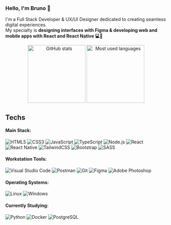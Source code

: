 ### Hello, I'm Bruno 👋

I'm a Full Stack Developer & UX/UI Designer dedicated to creating seamless digital experiences. <br> My specialty is **designing interfaces with Figma & developing web and mobile apps with React and React Native 💻📱**

<div align="center">
    <img src="https://github-readme-stats.vercel.app/api?username=brunoglvm&show_icons=true&include_all_commits=true&count_private=true&locale=en&hide_border=true&theme=nord" height="180" alt="GitHub stats" />
    <img src="https://github-readme-stats.vercel.app/api/top-langs/?username=brunoglvm&layout=compact&hide_border=true&theme=nord" height="180" alt="Most used languages" />
</div>

## Techs

#### Main Stack:

<div>
    <img src="https://img.shields.io/badge/HTML5-282D39?style=for-the-badge&logo=html5&logoColor=81a1c1" alt="HTML5" />
    <img src="https://img.shields.io/badge/CSS3-282D39?style=for-the-badge&logo=css3&logoColor=81a1c1" alt="CSS3" />
    <img src="https://img.shields.io/badge/JavaScript-282D39?style=for-the-badge&logo=javascript&logoColor=81a1c1" alt="JavaScript" />
    <img src="https://img.shields.io/badge/TypeScript-282D39?style=for-the-badge&logo=typescript&logoColor=81a1c1" alt="TypeScript" />
    <img src="https://img.shields.io/badge/Node.js-282D39?style=for-the-badge&logo=node.js&logoColor=81a1c1" alt="Node.js" />
    <img src="https://img.shields.io/badge/React-282D39?style=for-the-badge&logo=react&logoColor=81a1c1" alt="React" />
    <img src="https://img.shields.io/badge/React_Native-282D39?style=for-the-badge&logo=react&logoColor=81a1c1" alt="React Native" />
    <img src="https://img.shields.io/badge/TailwindCSS-282D39?style=for-the-badge&logo=tailwind-css&logoColor=81a1c1" alt="TailwindCSS" />
    <img src="https://img.shields.io/badge/Bootstrap-282D39?style=for-the-badge&logo=bootstrap&logoColor=81a1c1" alt="Bootstrap" />
    <img src="https://img.shields.io/badge/SASS-282D39?style=for-the-badge&logo=sass&logoColor=81a1c1" alt="SASS" />
</div>

#### Workstation Tools:

<div>
    <img src="https://img.shields.io/badge/Visual_Studio_Code-282D39?style=for-the-badge&logo=visual-studio-code&logoColor=81a1c1" alt="Visual Studio Code" />
    <img src="https://img.shields.io/badge/Postman-282D39?style=for-the-badge&logo=postman&logoColor=81a1c1" alt="Postman" />
    <img src="https://img.shields.io/badge/Git-282D39?style=for-the-badge&logo=git&logoColor=81a1c1" alt="Git" />
    <img src="https://img.shields.io/badge/Figma-282D39?style=for-the-badge&logo=figma&logoColor=81a1c1" alt="Figma" />
    <img src="https://img.shields.io/badge/Adobe_Photoshop-282D39?style=for-the-badge&logo=adobe-photoshop&logoColor=81a1c1" alt="Adobe Photoshop" />
</div>

#### Operating Systems:

<div>
    <img src="https://img.shields.io/badge/Linux-282D39?style=for-the-badge&logo=linux&logoColor=81a1c1" alt="Linux" />
    <img src="https://img.shields.io/badge/Windows-282D39?style=for-the-badge&logo=windows&logoColor=81a1c1" alt="Windows" />
</div>

#### Currently Studying:

<div>
    <img src="https://img.shields.io/badge/Python-282D39?style=for-the-badge&logo=python&logoColor=81a1c1" alt="Python" />
    <img src="https://img.shields.io/badge/Docker-282D39?style=for-the-badge&logo=docker&logoColor=81a1c1" alt="Docker" />
    <img src="https://img.shields.io/badge/PostgreSQL-282D39?style=for-the-badge&logo=postgresql&logoColor=81a1c1" alt="PostgreSQL" />
</div>
